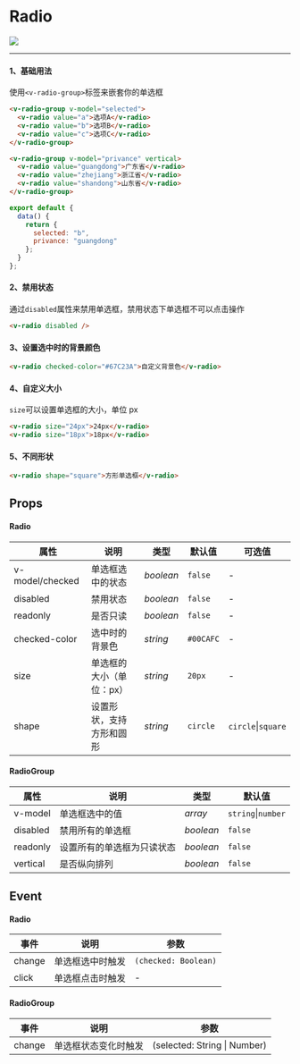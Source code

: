 # Radio

![](https://img.shields.io/badge/coverage-100%25-green)

---

#### 1、基础用法

使用`<v-radio-group>`标签来嵌套你的单选框

```html
<v-radio-group v-model="selected">
  <v-radio value="a">选项A</v-radio>
  <v-radio value="b">选项B</v-radio>
  <v-radio value="c">选项C</v-radio>
</v-radio-group>
```

```html
<v-radio-group v-model="privance" vertical>
  <v-radio value="guangdong">广东省</v-radio>
  <v-radio value="zhejiang">浙江省</v-radio>
  <v-radio value="shandong">山东省</v-radio>
</v-radio-group>
```

```js
export default {
  data() {
    return {
      selected: "b",
      privance: "guangdong"
    };
  }
};
```

#### 2、禁用状态

通过`disabled`属性来禁用单选框，禁用状态下单选框不可以点击操作

```html
<v-radio disabled />
```

#### 3、设置选中时的背景颜色

```html
<v-radio checked-color="#67C23A">自定义背景色</v-radio>
```

#### 4、自定义大小

`size`可以设置单选框的大小，单位 px

```html
<v-radio size="24px">24px</v-radio>
<v-radio size="18px">18px</v-radio>
```

#### 5、不同形状

```html
<v-radio shape="square">方形单选框</v-radio>
```

## Props

#### Radio

| 属性            | 说明                     | 类型      | 默认值    | 可选值          |
| --------------- | ------------------------ | --------- | --------- | --------------- |
| v-model/checked | 单选框选中的状态         | _boolean_ | `false`   | -               |
| disabled        | 禁用状态                 | _boolean_ | `false`   | -               |
| readonly        | 是否只读                 | _boolean_ | `false`   | -               |
| checked-color   | 选中时的背景色           | _string_  | `#00CAFC` | -               |
| size            | 单选框的大小（单位：px） | _string_  | `20px`    | -               |
| shape           | 设置形状，支持方形和圆形 | _string_  | `circle`  | `circle`&#124;`square` |

#### RadioGroup

| 属性     | 说明             | 类型      | 默认值          |
| -------- | ---------------- | --------- | --------------- |
| v-model  | 单选框选中的值   | _array_   | `string`&#124;`number` |
| disabled | 禁用所有的单选框 | _boolean_ | `false`         |
| readonly | 设置所有的单选框为只读状态 | _boolean_ | `false` |
| vertical | 是否纵向排列     | _boolean_ | `false`         |

## Event

#### Radio

| 事件   | 说明             | 参数                 |
| ------ | ---------------- | -------------------- |
| change | 单选框选中时触发 | `(checked: Boolean)` |
| click  | 单选框点击时触发 | -                    |

#### RadioGroup

| 事件   | 说明                 | 参数                        |
| ------ | -------------------- | --------------------------- |
| change | 单选框状态变化时触发 | (selected: String &#124; Number) |
